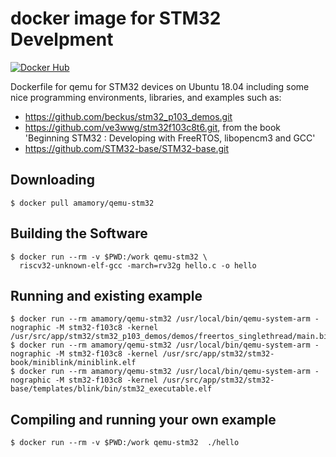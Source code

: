 # docker image for STM32 Develpment

[![Docker Hub](https://img.shields.io/docker/pulls/amamory/qemu-stm32.svg?style=flat-square)](https://hub.docker.com/r/amamory/qemu-stm32/)

Dockerfile for qemu for STM32 devices on Ubuntu 18.04 including some nice programming environments, libraries, and examples such as:  
 - https://github.com/beckus/stm32_p103_demos.git
 - https://github.com/ve3wwg/stm32f103c8t6.git, from the book 'Beginning STM32 : Developing with FreeRTOS, libopencm3 and GCC'
 - https://github.com/STM32-base/STM32-base.git

## Downloading

```
$ docker pull amamory/qemu-stm32
```

## Building the Software

```
$ docker run --rm -v $PWD:/work qemu-stm32 \
  riscv32-unknown-elf-gcc -march=rv32g hello.c -o hello
```

## Running and existing example

```
$ docker run --rm amamory/qemu-stm32 /usr/local/bin/qemu-system-arm -nographic -M stm32-f103c8 -kernel /usr/src/app/stm32/stm32_p103_demos/demos/freertos_singlethread/main.bin
$ docker run --rm amamory/qemu-stm32 /usr/local/bin/qemu-system-arm -nographic -M stm32-f103c8 -kernel /usr/src/app/stm32/stm32-book/miniblink/miniblink.elf
$ docker run --rm amamory/qemu-stm32 /usr/local/bin/qemu-system-arm -nographic -M stm32-f103c8 -kernel /usr/src/app/stm32/stm32-base/templates/blink/bin/stm32_executable.elf
```

## Compiling and running your own example


```
$ docker run --rm -v $PWD:/work qemu-stm32  ./hello
```
